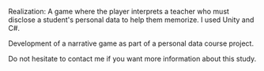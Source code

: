Realization: A game where the player interprets a teacher who must disclose a student's personal data to help them memorize. I used Unity and C#.

Development of a narrative game as part of a personal data course project.

Do not hesitate to contact me if you want more information about this study.
